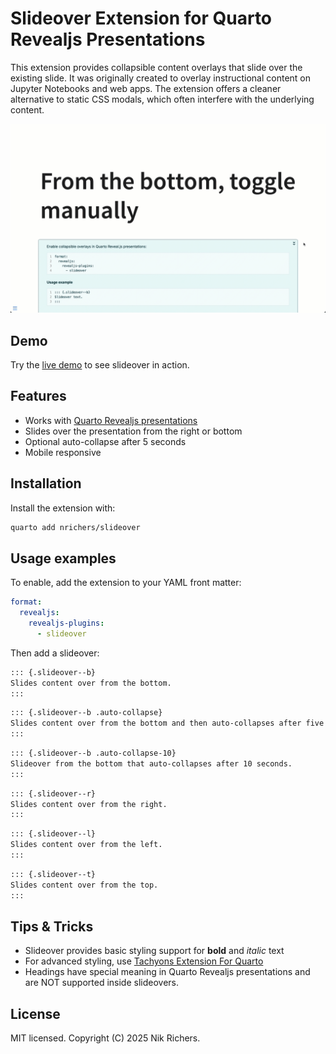 # Slideover Extension for Quarto Revealjs Presentations

This extension provides collapsible content overlays that slide over the existing slide. It was originally created to overlay instructional content on Jupyter Notebooks and web apps. The extension offers a cleaner alternative to static CSS modals, which often interfere with the underlying content.

![Demonstration of slide-overs auto-collapsing and being manually toggled](slideover.gif)

## Demo

Try the [live demo](https://nrichers.github.io/slideover/) to see slideover in action.

## Features

- Works with [Quarto Revealjs presentations](https://quarto.org/docs/presentations/revealjs/)
- Slides over the presentation from the right or bottom
- Optional auto-collapse after 5 seconds
- Mobile responsive

## Installation

Install the extension with:

```bash
quarto add nrichers/slideover
```

## Usage examples

To enable, add the extension to your YAML front matter:

```yaml
format:
  revealjs:
    revealjs-plugins: 
      - slideover
```

Then add a slideover:

```md
::: {.slideover--b}
Slides content over from the bottom.
:::
```


```md
::: {.slideover--b .auto-collapse}
Slides content over from the bottom and then auto-collapses after five seconds.
:::
```

```md
::: {.slideover--b .auto-collapse-10}
Slideover from the bottom that auto-collapses after 10 seconds.
:::
```


```md
::: {.slideover--r}
Slides content over from the right.
:::
```

```md
::: {.slideover--l}
Slides content over from the left.
:::
```

```md
::: {.slideover--t}
Slides content over from the top.
:::
```

## Tips & Tricks

- Slideover provides basic styling support for **bold** and _italic_ text
- For advanced styling, use [Tachyons Extension For Quarto](https://github.com/nareal/tachyons)
- Headings have special meaning in Quarto Revealjs presentations and are NOT supported inside slideovers.

## License

MIT licensed. Copyright (C) 2025 Nik Richers.
